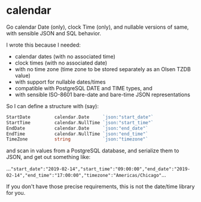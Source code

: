 # calendar

Go calendar Date (only), clock Time (only), and nullable versions of same, with sensible JSON and SQL behavior.

I wrote this because I needed:

 * calendar dates (with no associated time) 
 * clock times (with no associated date)
 * with no time zone (time zone to be stored separately as an Olsen TZDB value)
 * with support for nullable dates/times
 * compatible with PostgreSQL DATE and TIME types, and
 * with sensible ISO-8601 bare-date and bare-time JSON representations
 
So I can define a structure with (say):

```go
StartDate         calendar.Date     `json:"start_date"`
StartTime         calendar.NullTime `json:"start_time"`
EndDate           calendar.Date     `json:"end_date"`
EndTime           calendar.NullTime `json:"end_time"`
TimeZone          string            `json:"timezone"`	
```

and scan in values from a PostgreSQL database, and serialize them to JSON, and get out something like:

…`"start_date":"2019-02-14","start_time":"09:00:00","end_date":"2019-02-14","end_time":"17:00:00","timezone":"Americas/Chicago"`…

If you don't have those precise requirements, this is not the date/time library for you.

